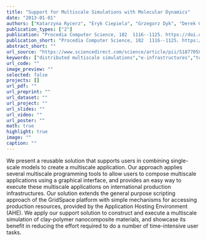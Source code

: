 ```yaml
---
title: "Support for Multiscale Simulations with Molecular Dynamics"
date: "2013-01-01"
authors: ["Katarzyna Rycerz", "Eryk Ciepiela", "Grzegorz Dyk", "Derek Groen", "Tomasz Gubala", "Daniel Harezlak", "Maciej Pawlik", "James Suter", "Stefan Zasada", "Peter Coveney", "Marian Bubak"]
publication_types: ["2"]
publication: "Procedia Computer Science, 182  1116--1125. https://doi.org/10.1016/j.procs.2013.05.277"
publication_short: "Procedia Computer Science, 182  1116--1125. https://doi.org/10.1016/j.procs.2013.05.277"
abstract_short: ""
url_source: "https://www.sciencedirect.com/science/article/pii/S1877050913004201"
keywords: ["distributed multiscale simulations","e-infrastructures","tools"]
url_code: ""
image_preview: ""
selected: false
projects: []
url_pdf: ""
url_preprint: ""
url_dataset: ""
url_project: ""
url_slides: ""
url_video: ""
url_poster: ""
math: true
highlight: true
image: ""
caption: ""
---
```

We present a reusable solution that supports users in combining single-scale models to create a multiscale application. Our approach applies several multiscale programming tools to allow users to compose multiscale applications using a graphical interface, and provides an easy way to execute these multiscale applications on international production infrastructures. Our solution extends the general purpose scripting approach of the GridSpace platform with simple mechanisms for accessing production resources, provided by the Application Hosting Environment (AHE). We apply our support solution to construct and execute a multiscale simulation of clay-polymer nanocomposite materials, and showcase its benefit in reducing the effort required to do a number of time-intensive user tasks.
